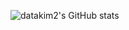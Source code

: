 ![datakim2's GitHub stats](https://github-readme-stats.vercel.app/api?username=datakim2&show_icons=true&theme=tokyonight)   

